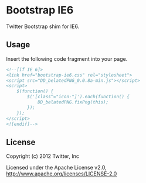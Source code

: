
Bootstrap IE6
===

Twitter Bootstrap shim for IE6.

## Usage

Insert the following code fragment into your page.

```html
<!--[if IE 6]>
<link href="bootstrap-ie6.css" rel="stylesheet">
<script src="DD_belatedPNG_0.0.8a-min.js"></script>
<script>
	$(function() {
		$('[class^="icon-"]').each(function() {
			DD_belatedPNG.fixPng(this);
		});
	});
</script>
<![endif]-->
```

## License

Copyright (c) 2012 Twitter, Inc

Licensed under the Apache License v2.0, http://www.apache.org/licenses/LICENSE-2.0
